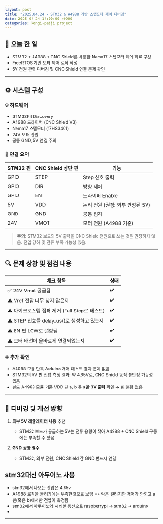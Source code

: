 ```yaml
---
layout: post
title: "2025.04.24 - STM32 & A4988 기반 스텝모터 제어 디버깅"
date: 2025-04-24 14:00:00 +0900
categories: kongi-patji project
---
```


## 📌 오늘 한 일
- STM32 + A4988 + CNC Shield를 사용한 Nema17 스텝모터 제어 회로 구성
- FreeRTOS 기반 모터 제어 로직 작성
- 5V 전원 관련 디버깅 및 CNC Shield 연결 문제 확인

---

## ⚙️ 시스템 구성

### 💡 하드웨어
- STM32F4 Discovery
- A4988 드라이버 (CNC Shield V3)
- Nema17 스텝모터 (17HS3401)
- 24V 모터 전원
- 공통 GND, 5V 연결 주의

### 📌 연결 요약
| STM32 핀 | CNC Shield 상단 핀 | 기능 |
|----------|--------------------|------|
| GPIO     | STEP               | Step 신호 출력 |
| GPIO     | DIR                | 방향 제어 |
| GPIO     | EN                 | 드라이버 Enable |
| 5V       | VDD                | 논리 전원 (권장: 외부 안정된 5V) |
| GND      | GND                | 공통 접지 |
| 24V      | VMOT               | 모터 전원 (A4988 기준) |

> **주의**: STM32 보드의 5V 출력을 CNC Shield 전원으로 쓰는 것은 권장하지 않음. 전압 강하 및 전류 부족 가능성 있음.

---

## 🔍 문제 상황 및 점검 내용

| 체크 항목 | 상태 |
|-----------|------|
| ✅ 24V Vmot 공급됨 | ✔️ |
| ⚠️ Vref 전압 너무 낮지 않은지 | ✔️ |
| ⚠️ 마이크로스텝 점퍼 제거 (Full Step로 테스트) | ✔️ |
| ⚠️ STEP 신호를 delay_us()로 생성하고 있는지 | ✔️ |
| ⚠️ EN 핀 LOW로 설정됨 | ✔️ |
| ⚠️ 모터 배선이 올바르게 연결되었는지 | ✔️ |

### ➕ 추가 확인
- A4988 모듈 단독 Arduino 제어 테스트 결과 문제 없음
- STM32의 5V 핀 전압 측정 결과: 약 4.65V로, CNC Shield 동작 불안정 가능성 있음
- 쉴드 A4988 모듈 기준 VDD 핀 a, b 중 **a만 3V 출력** 확인 → 핀 불량 없음

---

## 🧪 디버깅 및 개선 방향

1. **외부 5V 레귤레이터 사용** 추천
   - STM32 보드가 공급하는 5V는 전류 용량이 작아 A4988 + CNC Shield 구동에는 부족할 수 있음

2. **GND 공통 필수**
   - STM32, 외부 전원, CNC Shield 간 GND 반드시 연결


## stm32대신 아두이노 사용
- stm32에서 나오는 전압은 4.65v
- A4988 로직을 돌리기에는 부족한것으로 보임 => 락은 걸리지만 제어가 안되고 a핀(혹은 b)에서만 전압이 측정됨
- stm32에서 아두이노와 시리얼 통신으로 raspberrypi -> stm32 -> arduino
- 
---
